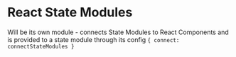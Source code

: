 # React State Modules

Will be its own module - connects State Modules to React Components and is provided to a state module through its config `{ connect: connectStateModules }`
